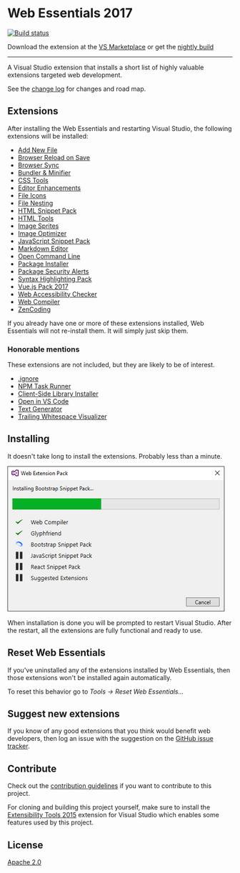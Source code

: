 # Web Essentials 2017

[![Build status](https://ci.appveyor.com/api/projects/status/d99l7mvb0wcf5523?svg=true)](https://ci.appveyor.com/project/madskristensen/webessentials2017)

Download the extension at the
[VS Marketplace](https://marketplace.visualstudio.com/vsgallery/a5a27916-2099-4c5b-a3ff-6a46e4b01298)
or get the
[nightly build](http://vsixgallery.com/extension/bb7e2273-9a70-4e5e-b4dd-1f361b6166c0/)

------------------------------------

A Visual Studio extension that installs a short list of
highly valuable extensions targeted web development.

See the [change log](CHANGELOG.md) for changes and road map.

## Extensions
After installing the Web Essentials and restarting
Visual Studio, the following extensions will be installed:

- [Add New File](https://visualstudiogallery.msdn.microsoft.com/3f820e99-6c0d-41db-aa74-a18d9623b1f3)
- [Browser Reload on Save](https://visualstudiogallery.msdn.microsoft.com/46eef4d9-045b-4596-bd7f-eee980bb5450)
- [Browser Sync](https://visualstudiogallery.msdn.microsoft.com/5741a548-5179-4a77-ad96-fca71535774d)
- [Bundler & Minifier](https://visualstudiogallery.msdn.microsoft.com/9ec27da7-e24b-4d56-8064-fd7e88ac1c40)
- [CSS Tools](https://marketplace.visualstudio.com/items?itemName=MadsKristensen.CSSTools)
- [Editor Enhancements](https://visualstudiogallery.msdn.microsoft.com/4f64e542-3772-4136-8f87-0113441c7aa1)
- [File Icons](https://visualstudiogallery.msdn.microsoft.com/5e1762e8-a88b-417c-8467-6a65d771cc4e)
- [File Nesting](https://visualstudiogallery.msdn.microsoft.com/3ebde8fb-26d8-4374-a0eb-1e4e2665070c)
- [HTML Snippet Pack](https://visualstudiogallery.msdn.microsoft.com/57a8ac31-775a-428c-ade9-6837d183a4dc)
- [HTML Tools](https://marketplace.visualstudio.com/items?itemName=MadsKristensen.HtmlTools)
- [Image Sprites](https://visualstudiogallery.msdn.microsoft.com/8bb845e9-5717-4eae-aed3-1fdf6fe5819a)
- [Image Optimizer](https://visualstudiogallery.msdn.microsoft.com/a56eddd3-d79b-48ac-8c8f-2db06ade77c3)
- [JavaScript Snippet Pack](https://visualstudiogallery.msdn.microsoft.com/423eb4a3-215f-4a8f-9287-1512618ffda3)
- [Markdown Editor](https://visualstudiogallery.msdn.microsoft.com/eaab33c3-437b-4918-8354-872dfe5d1bfe)
- [Open Command Line](https://visualstudiogallery.msdn.microsoft.com/4e84e2cf-2d6b-472a-b1e2-b84932511379)
- [Package Installer](https://visualstudiogallery.msdn.microsoft.com/753b9720-1638-4f9a-ad8d-2c45a410fd74)
- [Package Security Alerts](https://marketplace.visualstudio.com/items?itemName=MadsKristensen.PackageSecurityAlerts)
- [Syntax Highlighting Pack](https://visualstudiogallery.msdn.microsoft.com/d92fd742-bab3-4314-b866-50b871d679ee)
- [Vue.js Pack 2017](https://marketplace.visualstudio.com/items?itemName=MadsKristensen.VuejsPack-18329)
- [Web Accessibility Checker](https://visualstudiogallery.msdn.microsoft.com/3aabefab-1681-4fea-8f95-6a62e2f0f1ec)
- [Web Compiler](https://visualstudiogallery.msdn.microsoft.com/3b329021-cd7a-4a01-86fc-714c2d05bb6c)
- [ZenCoding](https://marketplace.visualstudio.com/items?itemName=MadsKristensen.ZenCoding)

If you already have one or more of these extensions installed,
Web Essentials will not re-install them. It will simply
just skip them.

### Honorable mentions
These extensions are not included, but they are likely to be of
interest.

- [.ignore](https://visualstudiogallery.msdn.microsoft.com/d0eba56d-603b-45ab-a680-edfda585f7f3)
- [NPM Task Runner](https://visualstudiogallery.msdn.microsoft.com/8f2f2cbc-4da5-43ba-9de2-c9d08ade4941)
- [Client-Side Library Installer](https://visualstudiogallery.msdn.microsoft.com/4cd5e0e0-2c38-426b-9f43-1d3688cc8be1)
- [Open in VS Code](https://visualstudiogallery.msdn.microsoft.com/33f6f3fd-68e8-4783-b934-ece91a08d265)
- [Text Generator](https://visualstudiogallery.msdn.microsoft.com/4d809607-87dd-445c-8cd4-585da67c6beb)
- [Trailing Whitespace Visualizer](https://visualstudiogallery.msdn.microsoft.com/a204e29b-1778-4dae-affd-209bea658a59)

## Installing
It doesn't take long to install the extensions. Probably less
than a minute.

![Installing progress](art/progress.png)

When installation is done you will be prompted to restart
Visual Studio. After the restart, all the extensions are
fully functional and ready to use.

## Reset Web Essentials
If you've uninstalled any of the extensions installed by Web Essentials, then those extensions won't be installed again automatically.

To reset this behavior go to _Tools -> Reset Web Essentials..._

## Suggest new extensions
If you know of any good extensions that you think would benefit web
developers, then log an issue with the suggestion on the 
[GitHub issue tracker](https://github.com/madskristensen/WebExtensionPack/issues).

## Contribute
Check out the [contribution guidelines](.github/CONTRIBUTING.md)
if you want to contribute to this project.

For cloning and building this project yourself, make sure 
to install the
[Extensibility Tools 2015](https://visualstudiogallery.msdn.microsoft.com/ab39a092-1343-46e2-b0f1-6a3f91155aa6)
extension for Visual Studio which enables some features
used by this project.

## License
[Apache 2.0](LICENSE) 
